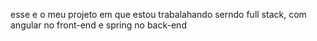 esse e o meu projeto em que estou trabalahando serndo full stack, com angular no front-end e spring no back-end 